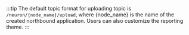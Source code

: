 
:::tip
The default topic format for uploading topic is `/neuron/{node_name}/upload`, where {node_name} is the name of the created northbound application. Users can also customize the reporting theme.
:::